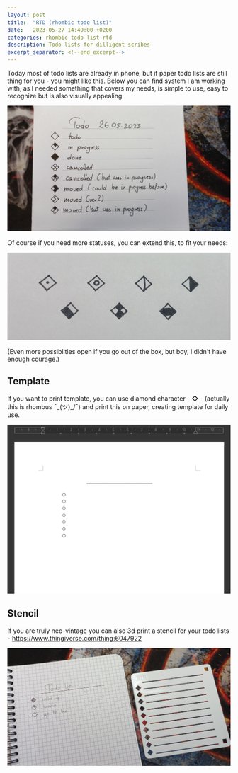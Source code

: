 ```yaml
---
layout: post
title:  "RTD (rhombic todo list)"
date:   2023-05-27 14:49:00 +0200
categories: rhombic todo list rtd
description: Todo lists for dilligent scribes
excerpt_separator: <!--end_excerpt-->
---
```

Today most of todo lists are already in phone, but if paper todo lists are still thing for you - you might like this.
Below you can find system I am working with, as I needed something that covers my needs, is simple to use, easy to recognize but is also visually appealing.

![Possible statuses](/assets/rtd/rtd.jpg)

<!--end_excerpt-->

Of course if you need more statuses, you can extend this, to fit your needs:

![More statuses](/assets/rtd/more.jpg)

(Even more possiblities open if you go out of the box, but boy, I didn't have enough courage.)

## Template

If you want to print template, you can use diamond character - **◇** - (actually this is rhombus ¯\_(ツ)_/¯) and print this on paper, creating template for daily use.

![RTD in LibreOffice](/assets/rtd/rtd_in_libreoffice.png)

## Stencil

If you are truly neo-vintage you can also 3d print a stencil for your todo lists - <https://www.thingiverse.com/thing:6047922>

![Stencil for RTD](/assets/rtd/stencil.jpg)
